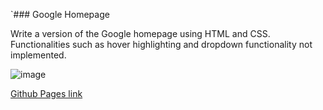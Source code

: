 `### Google Homepage

Write a version of the Google homepage using HTML and CSS. Functionalities such as hover highlighting and dropdown functionality not implemented.

![image](https://user-images.githubusercontent.com/86455800/156296585-9406b57c-dfd5-4c2b-9f67-e88c2333112d.png)

[Github Pages link](denxychen.github.io/google-homepage)
